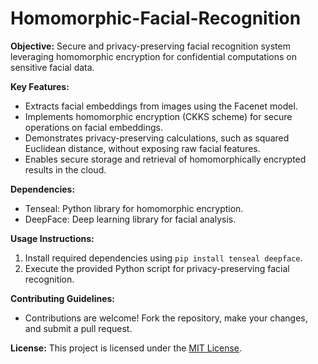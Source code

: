 # Homomorphic-Facial-Recognition

**Objective:**
Secure and privacy-preserving facial recognition system leveraging homomorphic encryption for confidential computations on sensitive facial data.

**Key Features:**
- Extracts facial embeddings from images using the Facenet model.
- Implements homomorphic encryption (CKKS scheme) for secure operations on facial embeddings.
- Demonstrates privacy-preserving calculations, such as squared Euclidean distance, without exposing raw facial features.
- Enables secure storage and retrieval of homomorphically encrypted results in the cloud.

**Dependencies:**
- Tenseal: Python library for homomorphic encryption.
- DeepFace: Deep learning library for facial analysis.

**Usage Instructions:**
1. Install required dependencies using `pip install tenseal deepface`.
2. Execute the provided Python script for privacy-preserving facial recognition.

**Contributing Guidelines:**
- Contributions are welcome! Fork the repository, make your changes, and submit a pull request.

**License:**
This project is licensed under the [MIT License](LICENSE).
